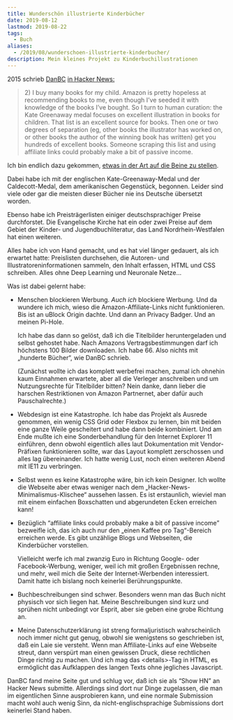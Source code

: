 ```yaml
---
title: Wunderschön illustrierte Kinderbücher
date: 2019-08-12
lastmod: 2019-08-22
tags:
  - Buch
aliases:
  - /2019/08/wunderschoen-illustrierte-kinderbucher/
description: Mein kleines Projekt zu Kinderbuchillustrationen
---
```

2015 schrieb [DanBC](https://news.ycombinator.com/user?id=DanBC) [in Hacker News:](https://news.ycombinator.com/item?id=9848031)

> 2\) I buy many books for my child. Amazon is pretty hopeless at recommending books to me, even though I’ve seeded it with knowledge of the books I’ve bought. So I turn to human curation: the Kate Greenaway medal focuses on excellent illustration in books for children. That list is an excellent source for books. Then one or two degrees of separation (eg, other books the illustrator has worked on, or other books the author of the winning book has written) get you hundreds of excellent books. Someone scraping this list and using affiliate links could probably make a bit of passive income.

Ich bin endlich dazu gekommen, [etwas in der Art auf die Beine zu stellen](https://www.thomas-huehn.de/schoene-kinderbuecher/).

Dabei habe ich mit der englischen Kate-Greenaway-Medal und der Caldecott-Medal, dem amerikanischen Gegenstück, begonnen. Leider sind viele oder gar die meisten dieser Bücher nie ins Deutsche übersetzt worden.

Ebenso habe ich Preisträgerlisten einiger deutschsprachiger Preise durchforstet. Die Evangelische Kirche hat ein oder zwei Preise auf dem Gebiet der Kinder- und Jugendbuchliteratur, das Land Nordrhein-Westfalen hat einen weiteren.

Alles habe ich von Hand gemacht, und es hat viel länger gedauert, als ich erwartet hatte: Preislisten durchsehen, die Autoren- und Illustratoreninformationen sammeln, den Inhalt erfassen, HTML und CSS schreiben. Alles ohne Deep Learning und Neuronale Netze…

Was ist dabei gelernt habe:

* Menschen blockieren Werbung. *Auch ich* blockiere Werbung. Und da wundere ich mich, wieso die Amazon-Affiliate-Links nicht funktionieren. Bis ist an uBlock Origin dachte. Und dann an Privacy Badger. Und an meinen Pi-Hole.

  Ich habe das dann so gelöst, daß ich die Titelbilder heruntergeladen und selbst gehostet habe. Nach Amazons Vertragsbestimmungen darf ich höchstens 100 Bilder downloaden. Ich habe 66. Also nichts mit „hunderte Bücher“, wie DanBC schrieb.

  (Zunächst wollte ich das komplett werbefrei machen, zumal ich ohnehin kaum Einnahmen erwartete, aber all die Verleger anschreiben und um Nutzungsrechte für Titelbilder bitten? Nein danke, dann lieber die harschen Restriktionen von Amazon Partnernet, aber dafür auch Pauschalrechte.)

* Webdesign ist eine Katastrophe. Ich habe das Projekt als Ausrede genommen, ein wenig CSS Grid oder Flexbox zu lernen, bin mit beiden eine ganze Weile gescheitert und habe dann beide kombiniert. Und am Ende mußte ich eine Sonderbehandlung für den Internet Explorer 11 einführen, denn obwohl eigentlich alles laut Dokumentation mit Vendor-Präfixen funktionieren sollte, war das Layout komplett zerschossen und alles lag übereinander. Ich hatte wenig Lust, noch einen weiteren Abend mit IE11 zu verbringen.

* Selbst wenn es keine Katastrophe wäre, bin ich kein Designer. Ich wollte die Webseite aber etwas weniger nach dem „Hacker-News-Minimalismus-Klischee“ aussehen lassen. Es ist erstaunlich, wieviel man mit einem einfachen Boxschatten und abgerundeten Ecken erreichen kann!

* Bezüglich “affiliate links could probably make a bit of passive income” bezweifle ich, das ich auch nur den „einen Kaffee pro Tag“-Bereich erreichen werde. Es gibt unzählige Blogs und Webseiten, die Kinderbücher vorstellen.

  Vielleicht werfe ich mal zwanzig Euro in Richtung Google- oder Facebook-Werbung, weniger, weil ich mit großen Ergebnissen rechne, und mehr, weil mich die Seite der Internet-Werbenden interessiert. Damit hatte ich bislang noch keinerlei Berührungspunkte.

* Buchbeschreibungen sind schwer. Besonders wenn man das Buch nicht physisch vor sich liegen hat. Meine Beschreibungen sind kurz und sprühen nicht unbedingt vor Esprit, aber sie geben eine grobe Richtung an.

* Meine Datenschutzerklärung ist streng formaljuristisch wahrscheinlich noch immer nicht gut genug, obwohl sie wenigstens so geschrieben ist, daß ein Laie sie versteht. Wenn man Affiliate-Links auf eine Webseite streut, dann verspürt man einen gewissen Druck, diese rechtlichen Dinge richtig zu machen. Und ich mag das &lt;details&gt;-Tag in HTML, es ermöglicht das Aufklappen des langen Texts ohne jegliches Javascript.

DanBC fand meine Seite gut und schlug vor, daß ich sie als “Show HN” an Hacker News submitte. Allerdings sind dort nur Dinge zugelassen, die man im eigentlichen Sinne ausprobieren kann, und eine normale Submission macht wohl auch wenig Sinn, da nicht-englischsprachige Submissions dort keinerlei Stand haben.